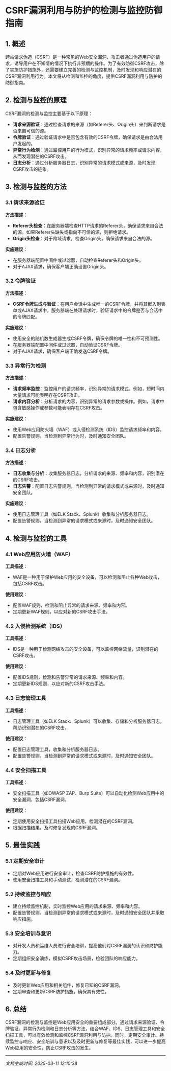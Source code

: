 # CSRF漏洞利用与防护的检测与监控防御指南

## 1. 概述

跨站请求伪造（CSRF）是一种常见的Web安全漏洞，攻击者通过伪造用户的请求，诱导用户在不知情的情况下执行非预期的操作。为了有效防御CSRF攻击，除了实施防护措施外，还需要建立完善的检测与监控机制，及时发现和响应潜在的CSRF漏洞利用行为。本文将从检测和监控的角度，提供CSRF漏洞利用与防护的防御指南。

## 2. 检测与监控的原理

CSRF漏洞的检测与监控主要基于以下原理：

- **请求来源验证**：通过检查请求的来源（如Referer头、Origin头）来判断请求是否来自可信的源。
- **令牌验证**：通过验证请求中是否包含有效的CSRF令牌，确保请求是由合法用户发起的。
- **异常行为检测**：通过监控用户的行为模式，识别异常的请求频率或请求内容，从而发现潜在的CSRF攻击。
- **日志分析**：通过分析服务器日志，识别异常的请求模式或来源，及时发现CSRF攻击的迹象。

## 3. 检测与监控的方法

### 3.1 请求来源验证

**方法描述**：
- **Referer头检查**：在服务器端检查HTTP请求的Referer头，确保请求来自合法的源。如果Referer头缺失或指向不可信的源，则拒绝请求。
- **Origin头检查**：对于跨域请求，检查Origin头，确保请求来自合法的源。

**实施建议**：
- 在服务器端配置中间件或过滤器，自动检查Referer头和Origin头。
- 对于AJAX请求，确保客户端正确设置Origin头。

### 3.2 令牌验证

**方法描述**：
- **CSRF令牌生成与验证**：在用户会话中生成唯一的CSRF令牌，并将其嵌入到表单或AJAX请求中。服务器端在处理请求时，验证请求中的令牌是否与会话中的令牌匹配。

**实施建议**：
- 使用安全的随机数生成器生成CSRF令牌，确保令牌的唯一性和不可预测性。
- 在服务器端配置中间件或过滤器，自动验证CSRF令牌。
- 对于AJAX请求，确保客户端正确发送CSRF令牌。

### 3.3 异常行为检测

**方法描述**：
- **请求频率监控**：监控用户的请求频率，识别异常的请求模式。例如，短时间内大量请求可能表明存在CSRF攻击。
- **请求内容分析**：分析请求的内容，识别异常的请求参数或操作。例如，请求中包含敏感操作或参数可能表明存在CSRF攻击。

**实施建议**：
- 使用Web应用防火墙（WAF）或入侵检测系统（IDS）监控请求频率和内容。
- 配置告警规则，当检测到异常行为时，及时通知安全团队。

### 3.4 日志分析

**方法描述**：
- **日志收集与分析**：收集服务器日志，分析请求的来源、频率和内容，识别潜在的CSRF攻击。
- **日志告警**：配置日志告警规则，当检测到异常的请求模式或来源时，及时通知安全团队。

**实施建议**：
- 使用日志管理工具（如ELK Stack、Splunk）收集和分析服务器日志。
- 配置告警规则，当检测到异常的请求模式或来源时，及时通知安全团队。

## 4. 检测与监控的工具

### 4.1 Web应用防火墙（WAF）

**工具描述**：
- WAF是一种用于保护Web应用的安全设备，可以检测和阻止各种Web攻击，包括CSRF攻击。

**使用建议**：
- 配置WAF规则，检测和阻止异常的请求来源、频率和内容。
- 定期更新WAF规则，以应对新的CSRF攻击手法。

### 4.2 入侵检测系统（IDS）

**工具描述**：
- IDS是一种用于检测网络攻击的安全设备，可以监控网络流量，识别潜在的CSRF攻击。

**使用建议**：
- 配置IDS规则，检测和告警异常的请求来源、频率和内容。
- 定期更新IDS规则，以应对新的CSRF攻击手法。

### 4.3 日志管理工具

**工具描述**：
- 日志管理工具（如ELK Stack、Splunk）可以收集、存储和分析服务器日志，帮助识别潜在的CSRF攻击。

**使用建议**：
- 配置日志管理工具，收集和分析服务器日志。
- 配置告警规则，当检测到异常的请求模式或来源时，及时通知安全团队。

### 4.4 安全扫描工具

**工具描述**：
- 安全扫描工具（如OWASP ZAP、Burp Suite）可以自动化检测Web应用中的安全漏洞，包括CSRF漏洞。

**使用建议**：
- 定期使用安全扫描工具扫描Web应用，检测潜在的CSRF漏洞。
- 根据扫描结果，及时修复发现的CSRF漏洞。

## 5. 最佳实践

### 5.1 定期安全审计

- 定期对Web应用进行安全审计，检查CSRF防护措施的有效性。
- 使用安全扫描工具和手动测试，检测潜在的CSRF漏洞。

### 5.2 持续监控与响应

- 建立持续监控机制，实时监控Web应用的请求来源、频率和内容。
- 配置告警规则，当检测到异常的请求模式或来源时，及时通知安全团队并采取响应措施。

### 5.3 安全培训与意识

- 对开发人员和运维人员进行安全培训，提高他们对CSRF漏洞的认识和防护能力。
- 定期组织安全演练，模拟CSRF攻击场景，检验团队的响应能力。

### 5.4 及时更新与修复

- 及时更新Web应用和相关组件，修复已知的CSRF漏洞。
- 定期审查和更新CSRF防护措施，确保其有效性。

## 6. 总结

CSRF漏洞的检测与监控是Web应用安全的重要组成部分。通过请求来源验证、令牌验证、异常行为检测和日志分析等方法，结合WAF、IDS、日志管理工具和安全扫描工具，可以有效检测和监控CSRF漏洞利用与防护。同时，定期安全审计、持续监控与响应、安全培训与意识以及及时更新与修复等最佳实践，可以进一步提高Web应用的安全性，防止CSRF攻击的发生。

---

*文档生成时间: 2025-03-11 12:10:38*
